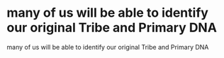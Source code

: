 # many of us will be able to identify our original Tribe and Primary DNA

many of us will be able to identify our original Tribe and Primary DNA